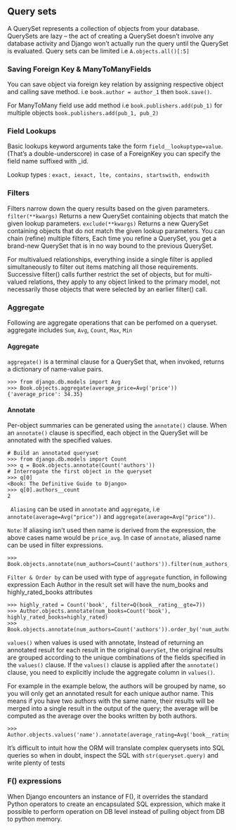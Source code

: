 ## Query sets
A QuerySet represents a collection of objects from your database. QuerySets are lazy – the act of creating a 
QuerySet doesn’t involve any database activity and Django won’t actually run the query until the QuerySet is evaluated.
Query sets can be limited i.e `A.objects.all()[:5]` 

### Saving Foreign Key & ManyToManyFields
You can save object via foreign key relation by assigning respective object and calling save method. i.e 
`book.author = author_1` then `book.save()`. 

For ManyToMany field use add method i.e `book.publishers.add(pub_1)` for multiple objects `book.publishers.add(pub_1, pub_2)`
### Field Lookups
Basic lookups keyword arguments take the form `field__lookuptype=value`. (That’s a double-underscore) in case 
of a ForeignKey you can specify the field name suffixed with _id.

Lookup types : `exact, iexact, lte, contains, startswith, endswith`
### Filters
Filters narrow down the query results based on the given parameters. `filter(**kwargs)` Returns a new QuerySet containing objects that match the given lookup parameters.
`exclude(**kwargs)` Returns a new QuerySet containing objects that do not match the given lookup parameters.
You can chain (refine) multiple filters, Each time you refine a QuerySet, you get a brand-new QuerySet that is in no 
way bound to the previous QuerySet.

For multivalued relationships, everything inside a single filter is applied simultaneously to filter out items 
matching all those requirements. Successive filter() calls further restrict the set of objects, but for multi-valued 
relations, they apply to any object linked to the primary model, not necessarily those objects that were selected by an earlier filter() call.

### Aggregate
Following are aggregate operations that can be perfomed on a 
queryset. aggregate includes `Sum`, `Avg`, `Count`, `Max`, `Min`
#### Aggregate
`aggregate()` is a terminal clause for a QuerySet that, when invoked, returns a dictionary of name-value pairs.

```shell
>>> from django.db.models import Avg
>>> Book.objects.aggregate(average_price=Avg('price'))
{'average_price': 34.35}
```

#### Annotate
Per-object summaries can be generated using the `annotate()` clause. When an `annotate()` clause is 
specified, each object in the QuerySet will be annotated with the specified values.

```shell
# Build an annotated queryset
>>> from django.db.models import Count
>>> q = Book.objects.annotate(Count('authors'))
# Interrogate the first object in the queryset
>>> q[0]
<Book: The Definitive Guide to Django>
>>> q[0].authors__count
2
```

` Aliasing` can be used in `annotate` and `aggregate`, i.e 
`annotate(average=Avg("price"))` and `aggregate(average=Avg("price"))`. 

`Note`: If aliasing isn't used then name is derived from the expression, the above cases name would 
be `price_avg`. In case of `annotate`, aliased name can be used
in filter expressions.

```shell
>>> Book.objects.annotate(num_authors=Count('authors')).filter(num_authors__gt=1)
```

`Filter & Order by` can be used with type of `aggregate` function, in following expression 
Each Author in the result set will have the num_books and highly_rated_books attributes
```shell
>>> highly_rated = Count('book', filter=Q(book__rating__gte=7))
>>> Author.objects.annotate(num_books=Count('book'), highly_rated_books=highly_rated)
>>> Book.objects.annotate(num_authors=Count('authors')).order_by('num_authors')
```

`values()` when values is used with annotate, Instead of returning an annotated result 
for each result in the original `QuerySet`, the original results are grouped according to the unique 
combinations of the fields specified in the `values()` clause. If the `values()` clause is applied after the 
`annotate()` clause, you need to explicitly include the aggregate column in `values()`.

For example in the example below, the authors will be grouped by name, so you will only get an annotated result 
for each unique author name. This means if you have two authors with the same name, their results will be merged 
into a single result in the output of the query; the average will be computed as the average over the 
books written by both authors.

```shell
>>> Author.objects.values('name').annotate(average_rating=Avg('book__rating'))
```

It’s difficult to intuit how the ORM will translate complex querysets into SQL queries so when in doubt, 
inspect the SQL with `str(queryset.query)` and write plenty of tests

### F() expressions
When Django encounters an instance of F(), it overrides the standard Python operators to create an 
encapsulated SQL expression, which make it possible to perform operation on DB level instead of pulling object from 
DB to python memory.